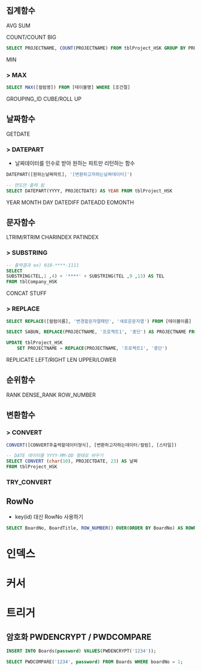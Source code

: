 ## 집계함수
AVG
SUM

COUNT/COUNT BIG
```sql
SELECT PROJECTNAME, COUNT(PROJECTNAME) FROM tblProject_HSK GROUP BY PROJECTNAME 
```

MIN

### > MAX
```sql
SELECT MAX([컬럼명]) FROM [테이블명] WHERE [조건절]
```

GROUPING_ID
CUBE/ROLL UP

## 날짜함수
GETDATE

### > DATEPART
- 날짜데이터를 인수로 받아 원하는 파트만 리턴하는 함수
```sql
DATEPART([원하는날짜파트], '[변환하고자하는날짜데이터]')
```
```sql
-- 연도만 출력 됨
SELECT DATEPART(YYYY, PROJECTDATE) AS YEAR FROM tblProject_HSK
```

YEAR
MONTH
DAY
DATEDIFF
DATEADD
EOMONTH

## 문자함수
LTRIM/RTRIM
CHARINDEX
PATINDEX

### > SUBSTRING
```sql
-- 출력결과 ex) 010-****-1111
SELECT 
SUBSTRING(TEL,1 ,4) + '****' + SUBSTRING(TEL ,9 ,13) AS TEL 
FROM tblCompany_HSK
```


CONCAT
STUFF

### > REPLACE
```sql
SELECT REPLACE([컬럼이름], '변경할문자열패턴', '새로운문자열') FROM [테이블이름]
```
```sql
SELECT SABUN, REPLACE(PROJECTNAME, '프로젝트1', '중단') AS PROJECTNAME FROM tblProject_HSK
```
```sql
UPDATE tblProject_HSK
    SET PROJECTNAME = REPLACE(PROJECTNAME, '프로젝트1', '중단')
```

REPLICATE
LEFT/RIGHT
LEN
UPPER/LOWER

## 순위함수
RANK
DENSE_RANK
ROW_NUMBER

## 변환함수

### > CONVERT
```sql
CONVERT([CONVERT후출력할데이터형식], [변환하고자하는데이터/컬럼], [스타일])
```
```sql
-- DATE 데이터를 YYYY-MM-DD 형태로 바꾸기
SELECT CONVERT (char(10), PROJECTDATE, 23) AS 날짜 
FROM tblProject_HSK
```

### TRY_CONVERT


## RowNo
- key(id) 대신 RowNo 사용하기
```sql
SELECT BoardNo, BoardTitle, ROW_NUMBER() OVER(ORDER BY BoardNo) AS ROWNUM From Boards
```

# 인덱스
# 커서
# 트리거

## 암호화 PWDENCRYPT / PWDCOMPARE
```sql
INSERT INTO Boards(password) VALUES(PWDENCRYPT('1234'));

SELECT PWDCOMPARE('1234', password) FROM Boards WHERE boardNo = 1;
```

